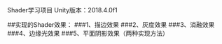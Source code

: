 Shader学习项目
Unity版本：2018.4.0f1

##实现的Shader效果：
###1、描边效果
###2、灰度效果
###3、消融效果
###4、边缘光效果
###5、平面阴影效果（两种实现方法）

